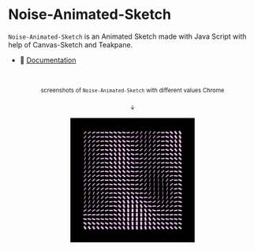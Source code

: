 # Noise-Animated-Sketch

`Noise-Animated-Sketch` is an Animated Sketch made with Java Script with help of Canvas-Sketch and Teakpane.

- :closed_book: [Documentation](./docs/README.md)

#

<p align="center">
  <sub>screenshots of <code>Noise-Animated-Sketch</code> with different values Chrome</sub>
</p>

<p align="center">
  <sub>↓</sub> 
</p>

<p align="center">
  <img src="photos/2023.05.23-20.55.12.png" width="50%" />
</p>
